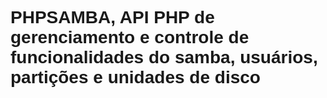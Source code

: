 <h1 style="font-family: sans-serif;">PHPSAMBA,  API PHP de gerenciamento e controle de funcionalidades do samba, usuários, partições e unidades de disco</h1>
